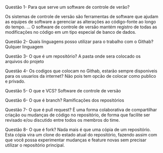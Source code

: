 Questão 1- Para que serve um software de controle de verão?

Os sistemas de controle de versão são ferramentas de software que ajudam
 as equipes de software a gerenciar as alterações ao código-fonte ao longo do tempo. ... O software de controle
 de versão mantém registro de todas as modificações no código em um tipo especial de banco de dados.

Questão 2- Quais linguagens posso utilizar para o trabalho com o Githab?
Qulquer linguagem 

Questão 3- O que é um repositório? 
 A pasta onde sera colocado os arquivos do projeto

Questão 4- Os codigos que colocam no Githab, estarão sempre disponiveis para os usuarios da internet?
Não pois tem opcão de colocar como publico e privado.   

Questão 5- O que e VCS? 
Software de controle de versão 

Questão 6- O que é branch?
Ramificações dos repositórios 

Questão 7- O que é pull request?
È uma forma colaborativa de compartilhar criação ou mudanças de código
 no repositório, de forma que facilite ser revisado e/ou discutido
 entre todos os membros do time. 

Questão 8- O que é fork?
Nada mais é que uma cópia de um repositório.
 Esta cópia vira um clone do estado atual do repositório, fazendo assim com
 que você possa experimentar mudanças e feature novas sem precisar utilizar
 o repositório principal.



